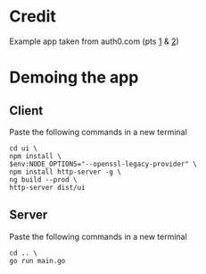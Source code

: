 # Credit

Example app taken from auth0.com \(pts [1](https://auth0.com/blog/developing-golang-and-angular-apps-part-1-backend-api/) & [2](https://auth0.com/blog/developing-golang-and-angular-apps-part-2-angular-front-end/)\)

# Demoing the app
## Client
Paste the following commands in a new terminal
```
cd ui \
npm install \
$env:NODE_OPTIONS="--openssl-legacy-provider" \
npm install http-server -g \
ng build --prod \
http-server dist/ui
```
## Server
Paste the following commands in a new terminal
```
cd .. \
go run main.go
```
